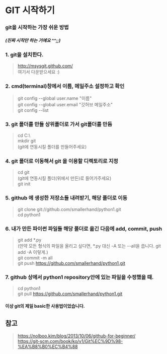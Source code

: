 # GIT 시작하기 
### git을 시작하는 가장 쉬운 방법
##### (진짜 시작만 하는 거예요 ^^;;)

### 1. git을 설치한다. <br/>
> http://msysgit.github.com/ <br/>
> 여기서 다운받으세요 :) <br/>

### 2. cmd(terminal)창에서 이름, 메일주소 설정하고 확인 <br/>
> git config --global user.name "이름" <br/> 
> git config --global user.email "깃허브 메일주소" <br/> 
> git config --list <br/>

### 3. git 폴더를 만들 상위폴더로 가서 git폴더를 만듬 <br/>
> cd C:\ <br/>
> mkdir git <br/>
> (git에 연동시킬 폴더를 만들어주세요) <br/>

### 4. git 폴더로 이동해서 git 을 이용할 디렉토리로 지정 <br/>
> cd git <br/>
> (git에 연동시킬 폴더(위에서 만든)로 들어가주세요)<br/>
> git init <br/>

### 5. github 에 생성한 저장소들 내려받기, 해당 폴더로 이동 <br/>
> git clone git://github.com/smallerhand/python1.git <br/>
> cd python1 <br/>

### 6. 내가 만든 파이썬 파일들 해당 폴더로 옮긴 다음에 add, commit, push <br/>
> git add *.py <br/>
> (만약 모든 형식의 파일을 올리고 싶다면, *.py 대신 -A 또는 --all을 씁니다. git add -A 이렇게.) <br/>
> git commit -m all <br/>
> git push https://github.com/smallerhand/python1.git <br/>

### 7. github 상에서 python1 repository안에 있는 파일을 수정했을 때. <br/>
> cd python1 <br/>
> git pull https://github.com/smallerhand/python1.git <br/>

#### 이상 git의 제일 basic한 사용법이었습니다.<br/>
## 참고<br/>
> https://nolboo.kim/blog/2013/10/06/github-for-beginner/ <br/>
> https://git-scm.com/book/ko/v1/Git%EC%9D%98-%EA%B8%B0%EC%B4%88 <br/>

